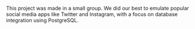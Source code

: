 This project was made in a small group. We did our best to emulate popular social media apps like Twitter and Instagram, with a focus on database integration using PostgreSQL.
